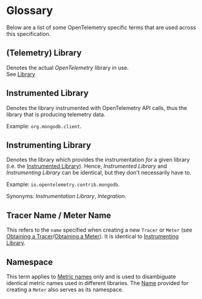 # Glossary

Below are a list of some OpenTelemetry specific terms that are used across this
specification.

## (Telemetry) Library

Denotes the actual *OpenTelemetry* library in use.  
See [Library](https://github.com/open-telemetry/opentelemetry-specification/blob/master/specification/data-resource-semantic-conventions.md#library)

<a name="instrumented_library"></a>

## Instrumented Library

Denotes the library instrumented with OpenTelemetry API calls, thus the library
that is producing telemetry data.

Example: `org.mongodb.client`.

<a name="instrumenting_library"></a>

## Instrumenting Library

Denotes the library which provides the instrumentation *for* a given library (i.e.
the [Instrumented Library](#instrumented_library)). Hence, *Instrumented Library*
and *Instrumenting Library* can be identical, but they don't necessarily have to.

Example: `io.opentelemetry.contrib.mongodb`.

Synonyms: *Instrumentation Library*, *Integration*.

<a name="name"></a>

## Tracer Name / Meter Name

This refers to the `name` specified when creating a new `Tracer` or `Meter`
(see [Obtaining a Tracer](https://github.com/open-telemetry/opentelemetry-specification/blob/master/specification/api-tracing.md#obtaining-a-tracer)/[Obtaining a Meter](https://github.com/open-telemetry/opentelemetry-specification/blob/master/specification/api-metrics-user.md#obtaining-a-meter)). It is identical to
[Instrumenting Library](#instrumenting_library).

## Namespace

This term applies to [Metric names](https://github.com/open-telemetry/opentelemetry-specification/blob/master/specification/api-metrics-user.md#metric-names) only and is used to disambiguate identical metric
names used in different libraries. The [Name](#name) provided for creating a `Meter`
also serves as its namespace.

